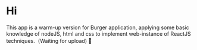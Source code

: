 # Hi
This app is a warm-up version for Burger application, applying some basic knowledge of nodeJS, html and css to implement web-instance of ReactJS techniques.（Waiting for upload) :tulip:
